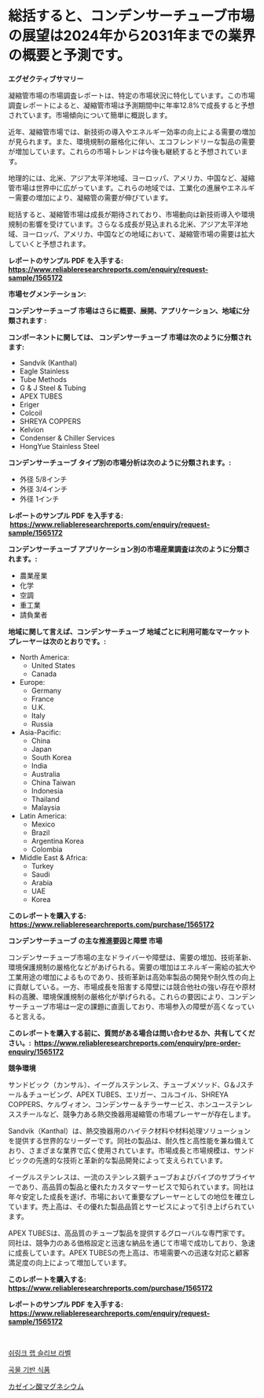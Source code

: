 <p><h1>総括すると、コンデンサーチューブ市場の展望は2024年から2031年までの業界の概要と予測です。</h1></p><p><strong>エグゼクティブサマリー</strong></p>
<p><p>凝縮管市場の市場調査レポートは、特定の市場状況に特化しています。この市場調査レポートによると、凝縮管市場は予測期間中に年率12.8%で成長すると予想されています。市場傾向について簡単に概説します。</p><p>近年、凝縮管市場では、新技術の導入やエネルギー効率の向上による需要の増加が見られます。また、環境規制の厳格化に伴い、エコフレンドリーな製品の需要が増加しています。これらの市場トレンドは今後も継続すると予想されています。</p><p>地理的には、北米、アジア太平洋地域、ヨーロッパ、アメリカ、中国など、凝縮管市場は世界中に広がっています。これらの地域では、工業化の進展やエネルギー需要の増加により、凝縮管の需要が伸びています。</p><p>総括すると、凝縮管市場は成長が期待されており、市場動向は新技術導入や環境規制の影響を受けています。さらなる成長が見込まれる北米、アジア太平洋地域、ヨーロッパ、アメリカ、中国などの地域において、凝縮管市場の需要は拡大していくと予想されます。</p></p>
<p><strong>レポートのサンプル PDF を入手する: <a href="https://www.reliableresearchreports.com/enquiry/request-sample/1565172">https://www.reliableresearchreports.com/enquiry/request-sample/1565172</a></strong></p>
<p><strong>市場セグメンテーション:</strong></p>
<p><strong> コンデンサーチューブ 市場はさらに概要、展開、アプリケーション、地域に分類されます :</strong></p>
<p><strong>コンポーネントに関しては、 コンデンサーチューブ 市場は次のように分類されます: &nbsp;</strong></p>
<p><ul><li>Sandvik (Kanthal)</li><li>Eagle Stainless</li><li>Tube Methods</li><li>G & J Steel & Tubing</li><li>APEX TUBES</li><li>Eriger</li><li>Colcoil</li><li>SHREYA COPPERS</li><li>Kelvion</li><li>Condenser & Chiller Services</li><li>HongYue Stainless Steel</li></ul></p>
<p><strong> コンデンサーチューブ タイプ別の市場分析は次のように分類されます。:</strong></p>
<p><ul><li>外径 5/8インチ</li><li>外径 3/4インチ</li><li>外径 1インチ</li></ul></p>
<p><strong>レポートのサンプル PDF を入手する: &nbsp;<a href="https://www.reliableresearchreports.com/enquiry/request-sample/1565172">https://www.reliableresearchreports.com/enquiry/request-sample/1565172</a></strong></p>
<p><strong> コンデンサーチューブ アプリケーション別の市場産業調査は次のように分類されます。:</strong></p>
<p><ul><li>農業産業</li><li>化学</li><li>空調</li><li>重工業</li><li>請負業者</li></ul></p>
<p><strong>地域に関して言えば、コンデンサーチューブ 地域ごとに利用可能なマーケットプレーヤーは次のとおりです。:</strong></p>
<p><ul>
    <li>
        North America:
        <ul>
            <li>United States</li>
            <li>Canada</li>
        </ul>
    </li>
    <li>
        Europe:
        <ul>
            <li>Germany</li>
            <li>France</li>
            <li>U.K.</li>
            <li>Italy</li>
            <li>Russia</li>
        </ul>
    </li>
    <li>
        Asia-Pacific:
        <ul>
            <li>China</li>
            <li>Japan</li>
            <li>South Korea</li>
            <li>India</li>
            <li>Australia</li>
            <li>China Taiwan</li>
            <li>Indonesia</li>
            <li>Thailand</li>
            <li>Malaysia</li>
        </ul>
    </li>
    <li>
        Latin America:
        <ul>
            <li>Mexico</li>
            <li>Brazil</li>
            <li>Argentina Korea</li>
            <li>Colombia</li>
        </ul>
    </li>
    <li>
        Middle East & Africa:
        <ul>
            <li>Turkey</li>
            <li>Saudi</li>
            <li>Arabia</li>
            <li>UAE</li>
            <li>Korea</li>
        </ul>
    </li>
    </ul></p>
<p><strong>このレポートを購入する: &nbsp;<a href="https://www.reliableresearchreports.com/purchase/1565172">https://www.reliableresearchreports.com/purchase/1565172</a></strong></p>
<p><strong>コンデンサーチューブ の主な推進要因と障壁 市場</strong></p>
<p><p>コンデンサーチューブ市場の主なドライバーや障壁は、需要の増加、技術革新、環境保護規制の厳格化などがあげられる。需要の増加はエネルギー需給の拡大や工業用途の増加によるものであり、技術革新は高効率製品の開発や耐久性の向上に貢献している。一方、市場成長を阻害する障壁には競合他社の強い存在や原材料の高騰、環境保護規制の厳格化が挙げられる。これらの要因により、コンデンサーチューブ市場は一定の課題に直面しており、市場参入の障壁が高くなっていると言える。</p></p>
<p><strong>このレポートを購入する前に、質問がある場合は問い合わせるか、共有してください。:&nbsp; <a href="https://www.reliableresearchreports.com/enquiry/pre-order-enquiry/1565172">https://www.reliableresearchreports.com/enquiry/pre-order-enquiry/1565172</a></strong></p>
<p><strong>競争環境</strong></p>
<p><p>サンドビック（カンサル）、イーグルステンレス、チューブメソッド、G＆Jスチール＆チュービング、APEX TUBES、エリガー、コルコイル、SHREYA COPPERS、ケルヴィオン、コンデンサー＆チラーサービス、ホンユーステンレススチールなど、競争力ある熱交換器用凝縮管の市場プレーヤーが存在します。</p><p>Sandvik（Kanthal）は、熱交換器用のハイテク材料や材料処理ソリューションを提供する世界的なリーダーです。同社の製品は、耐久性と高性能を兼ね備えており、さまざまな業界で広く使用されています。市場成長と市場規模は、サンドビックの先進的な技術と革新的な製品開発によって支えられています。</p><p>イーグルステンレスは、一流のステンレス鋼チューブおよびパイプのサプライヤーであり、高品質の製品と優れたカスタマーサービスで知られています。同社は年々安定した成長を遂げ、市場において重要なプレーヤーとしての地位を確立しています。売上高は、その優れた製品品質とサービスによって引き上げられています。</p><p>APEX TUBESは、高品質のチューブ製品を提供するグローバルな専門家です。同社は、競争力のある価格設定と迅速な納品を通じて市場で成功しており、急速に成長しています。APEX TUBESの売上高は、市場需要への迅速な対応と顧客満足度の向上によって増加しています。</p></p>
<p><strong>このレポートを購入する: &nbsp; <a href="https://www.reliableresearchreports.com/purchase/1565172">https://www.reliableresearchreports.com/purchase/1565172</a></strong></p>
<p><strong>レポートのサンプル PDF を入手する: &nbsp;<a href="https://www.reliableresearchreports.com/enquiry/request-sample/1565172">https://www.reliableresearchreports.com/enquiry/request-sample/1565172</a></strong><strong></strong></p>
<p>&nbsp;</p>
<p><p><a href="https://github.com/CliftonFisher9067/Market-Research-Report-List-1/blob/main/27160984897.md">쉬링크 랩 슬리브 라벨</a></p><p><a href="https://github.com/fernandotryO5lson96765/Market-Research-Report-List-1/blob/main/70010834898.md">곡물 기반 식품</a></p><p><a href="https://medium.com/@harmonybogan1944/%E3%83%9E%E3%82%B0%E3%83%8D%E3%82%B7%E3%82%A6%E3%83%A0%E3%82%AB%E3%82%BB%E3%82%A4%E3%83%8A%E3%83%BC%E3%83%88%E5%B8%82%E5%A0%B4%E8%AA%BF%E6%9F%BB%E3%83%AC%E3%83%9D%E3%83%BC%E3%83%88-%E3%81%9D%E3%81%AE%E6%AD%B4%E5%8F%B2%E3%81%A82031%E5%B9%B4%E3%81%BE%E3%81%A7%E3%81%AE%E4%BA%88%E6%B8%AC-76162d289a3e">カゼイン酸マグネシウム</a></p></p>